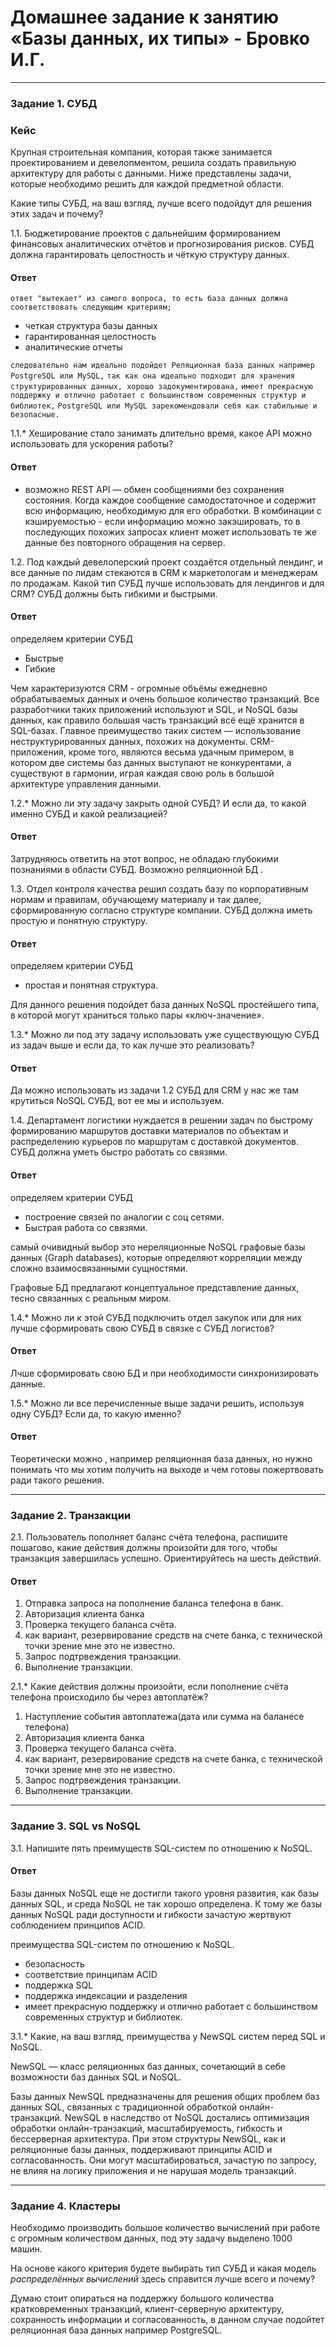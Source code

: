 # Домашнее задание к занятию «Базы данных, их типы» - Бровко И.Г.
---

### Задание 1. СУБД

### Кейс
Крупная строительная компания, которая также занимается проектированием и девелопментом, решила создать 
правильную архитектуру для работы с данными. Ниже представлены задачи, которые необходимо решить для
каждой предметной области. 

Какие типы СУБД, на ваш взгляд, лучше всего подойдут для решения этих задач и почему? 
 
1.1. Бюджетирование проектов с дальнейшим формированием финансовых аналитических отчётов и прогнозирования рисков.
СУБД должна гарантировать целостность и чёткую структуру данных.
#### Ответ
`ответ "вытекает" из самого вопроса, то есть база данных должна соответствовать следующим критериям;`
* четкая структура базы данных
* гарантированная целостность
* аналитические отчеты

`следовательно нам идеально подойдет Реляционная база данных например PostgreSQL или MySQL,`
`так как она идеально подходит для хранения структурированных данных, хорошо задокументирована,`
`имеет прекрасную поддержку и отлично работает с большинством современных структур и библиотек,`
`PostgreSQL или MySQL зарекомендовали себя как стабильные и безопасные.`

1.1.* Хеширование стало занимать длительно время, какое API можно использовать для ускорения работы? 
#### Ответ
* возможно REST API — обмен сообщениями без сохранения состояния.
Когда каждое сообщение самодостаточное и содержит всю информацию, необходимую для его обработки.
В комбинации с кэшируемостью - если информацию можно закэшировать, то в последующих похожих запросах клиент может использовать те же данные без повторного обращения на сервер.

1.2. Под каждый девелоперский проект создаётся отдельный лендинг, и все данные по лидам стекаются в CRM к 
маркетологам и менеджерам по продажам. Какой тип СУБД лучше использовать для лендингов и для CRM? 
СУБД должны быть гибкими и быстрыми.
#### Ответ
определяем критерии СУБД
* Быстрые
* Гибкие

Чем характеризуются CRM - огромные объёмы ежедневно обрабатываемых данных и очень большое количество транзакций.
Все разработчики таких приложений используют и SQL, и NoSQL базы данных, как правило большая часть транзакций всё ещё хранится в SQL-базах.
Главное преимущество таких систем — использование неструктурированных данных, похожих на документы.
CRM-приложения, кроме того, являются весьма удачным примером, в котором две системы баз данных выступают не конкурентами, а существуют в гармонии, играя каждая свою роль в большой архитектуре управления данными.

1.2.* Можно ли эту задачу закрыть одной СУБД? И если да, то какой именно СУБД и какой реализацией?
#### Ответ

Затрудняюсь ответить на этот вопрос, не обладаю глубокими познаниями в области СУБД.
Возможно реляционной БД .

1.3. Отдел контроля качества решил создать базу по корпоративным нормам и правилам, обучающему материалу 
и так далее, сформированную согласно структуре компании. СУБД должна иметь простую и понятную структуру.
#### Ответ
определяем критерии СУБД
* простая и понятная структура.

Для данного решения подойдет база данных NoSQL простейшего типа, в которой могут храниться только пары «ключ-значение».

1.3.* Можно ли под эту задачу использовать уже существующую СУБД из задач выше и если да, то как лучше это 
реализовать?
#### Ответ
Да можно использовать из задачи 1.2 СУБД для CRM у нас же там крутиться NoSQL СУБД, вот ее мы и используем.

1.4. Департамент логистики нуждается в решении задач по быстрому формированию маршрутов доставки материалов 
по объектам и распределению курьеров по маршрутам с доставкой документов. СУБД должна уметь быстро работать
со связями.
#### Ответ
определяем критерии СУБД
* построение связей по аналогии с соц сетями.
* Быстрая работа со связями.

самый очивидный выбор это нереляционные NoSQL графовые базы данных (Graph databases), которые определяют корреляции между сложно взаимосвязанными сущностями.

Графовые БД предлагают концептуальное представление данных, тесно связанных с реальным миром. 


1.4.* Можно ли к этой СУБД подключить отдел закупок или для них лучше сформировать свою СУБД в связке с СУБД 
логистов?
#### Ответ
Лчше сформировать свою БД и при необходимости синхронизировать данные.

1.5.* Можно ли все перечисленные выше задачи решить, используя одну СУБД? Если да, то какую именно?
#### Ответ
Теоретически можно , например реляционная база данных, но нужно понимать что мы хотим получить на выходе и чем готовы пожертвовать ради такого решения.

---

### Задание 2. Транзакции

2.1. Пользователь пополняет баланс счёта телефона, распишите пошагово, какие действия должны произойти для того, чтобы 
транзакция завершилась успешно. Ориентируйтесь на шесть действий.
#### Ответ
1. Отправка запроса на пополнение баланса телефона в банк.
2. Авторизация клиента банка
3. Проверка текущего баланса счёта.
4. как вариант, резервирование средств на счете банка, с технической точки зрение мне это не известно.
5. Запрос подтрвеждения транзакции.
6. Выполнение транзакции.


2.1.* Какие действия должны произойти, если пополнение счёта телефона происходило бы через автоплатёж?

1. Наступление события автоплатежа(дата или сумма на баланесе телефона)
2. Авторизация клиента банка
3. Проверка текущего баланса счёта.
4. как вариант, резервирование средств на счете банка, с технической точки зрение мне это не известно.
5. Запрос подтрвеждения транзакции.
6. Выполнение транзакции.

---

### Задание 3. SQL vs NoSQL

3.1. Напишите пять преимуществ SQL-систем по отношению к NoSQL. 
#### Ответ

Базы данных NoSQL еще не достигли такого уровня развития, как базы данных SQL, и среда NoSQL не так хорошо определена. К тому же базы данных NoSQL ради доступности и гибкости зачастую жертвуют соблюдением принципов ACID.

преимущества SQL-систем по отношению к NoSQL.
* безопасность
* соответствие принципам ACID
* поддержка SQL
* поддержка индексации и разделения
* имеет прекрасную поддержку и отлично работает с большинством современных структур и библиотек.

3.1.* Какие, на ваш взгляд, преимущества у NewSQL систем перед SQL и NoSQL.

NewSQL — класс реляционных баз данных, сочетающий в себе возможности баз данных SQL и NoSQL.

Базы данных NewSQL предназначены для решения общих проблем баз данных SQL, связанных с традиционной обработкой онлайн-транзакций. NewSQL в наследство от NoSQL достались оптимизация обработки онлайн-транзакций, масштабируемость, гибкость и бессерверная архитектура. При этом структуры NewSQL, как и реляционные базы данных, поддерживают принципы ACID и согласованность. Они могут масштабироваться, зачастую по запросу, не влияя на логику приложения и не нарушая модель транзакций.

---

### Задание 4. Кластеры

Необходимо производить большое количество вычислений при работе с огромным количеством данных, под эту задачу 
выделено 1000 машин. 

На основе какого критерия будете выбирать тип СУБД и какая модель *распределённых вычислений* 
здесь справится лучше всего и почему?

Думаю стоит опираться на поддержку большого количества кратковременных транзакций, клиент-серверную архитектуру, сохранность информации и согласованность, в данном случае подойтет реляционная база данных например PostgreSQL.

